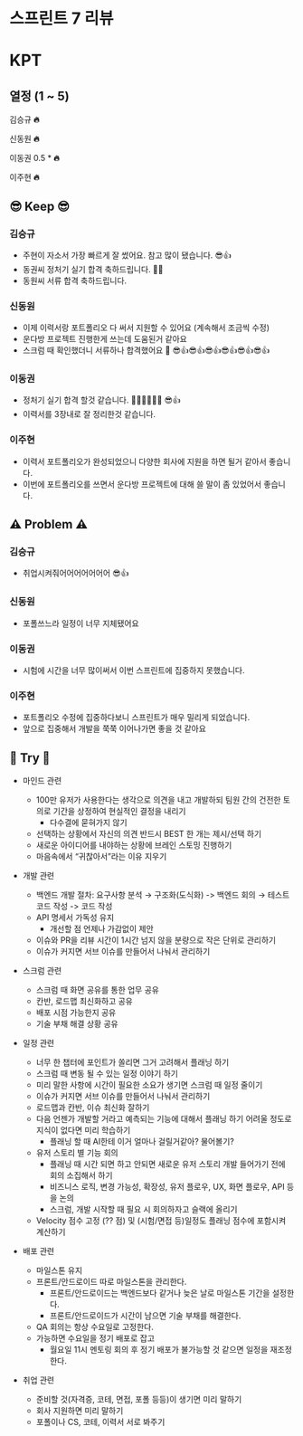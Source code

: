 # 스프린트 7 리뷰

# KPT

## 열정 (1 ~ 5)

김승규 **🔥**

신동원 **🔥**

이동권 0.5 * **🔥**

이주현 **🔥**

## **😎 Keep 😎**

### 김승규

- 주현이 자소서 가장 빠르게 잘 썼어요. 참고 많이 됐습니다. 😎👍
- 동권씨 정처기 실기 합격 축하드립니다. 🥳🥳
- 동원씨 서류 합격 축하드립니다.

### 신동원

- 이제 이력서랑 포트폴리오 다 써서 지원할 수 있어요 (계속해서 조금씩 수정)
- 운다방 프로젝트 진행한게 쓰는데 도움된거 같아요
- 스크럼 때 확인했더니 서류하나 합격했어요 🥳 😎👍😎👍😎👍😎👍😎👍😎👍

### 이동권

- 정처기 실기 합격 할것 같습니다. 🥳🥳🥳🥳🥳🥳 😎👍
- 이력서를 3장내로 잘 정리한것 같습니다.

### 이주현

- 이력서 포트폴리오가 완성되었으니 다양한 회사에 지원을 하면 될거 같아서 좋습니다.
- 이번에 포트폴리오를 쓰면서 운다방 프로젝트에 대해 쓸 말이 좀 있었어서 좋습니다.

## ⚠️ **Problem** ⚠️

### 김승규

- 취업시켜줘어어어어어어어 😎👍

### 신동원

- 포폴쓰느라 일정이 너무 지체됐어요

### 이동권

- 시험에 시간을 너무 많이써서 이번 스프린트에 집중하지 못했습니다.

### 이주현

- 포트폴리오 수정에 집중하다보니 스프린트가 매우 밀리게 되었습니다.
- 앞으로 집중해서 개발을 쭉쭉 이어나가면 좋을 것 같아요

## **💪 Try 💪**

- 마인드 관련
    - 100만 유저가 사용한다는 생각으로 의견을 내고 개발하되 팀원 간의 건전한 토의로 기간을 상정하여 현실적인 결정을 내리기
        - 다수결에 묻혀가지 않기
    - 선택하는 상황에서 자신의 의견 반드시 BEST 한 개는 제시/선택 하기
    - 새로운 아이디어를 내야하는 상황에 브레인 스토밍 진행하기
    - 마음속에서 “귀찮아서”라는 이유 지우기

- 개발 관련
    - 백엔드 개발 절차: 요구사항 분석 → 구조화(도식화) -> 백엔드 회의 → 테스트코드 작성 -> 코드 작성
    - API 명세서 가독성 유지
        - 개선할 점 언제나 가감없이 제안
    - 이슈와 PR을 리뷰 시간이 1시간 넘지 않을 분량으로 작은 단위로 관리하기
    - 이슈가 커지면 서브 이슈를 만들어서 나눠서 관리하기

- 스크럼 관련
    - 스크럼 때 화면 공유를 통한 업무 공유
    - 칸반, 로드맵 최신화하고 공유
    - 배포 시점 가능한지 공유
    - 기술 부채 해결 상황 공유

- 일정 관련
    - 너무 한 챕터에 포인트가 쏠리면 그거 고려해서 플래닝 하기
    - 스크럼 때 변동 될 수 있는 일정 이야기 하기
    - 미리 말한 사항에 시간이 필요한 소요가 생기면 스크럼 때 일정 줄이기
    - 이슈가 커지면 서브 이슈를 만들어서 나눠서 관리하기
    - 로드맵과 칸반, 이슈 최신화 잘하기
    - 다음 언젠가 개발할 거라고 예측되는 기능에 대해서 플래닝 하기 어려울 정도로 지식이 없다면 미리 학습하기
        - 플래닝 할 때 AI한테 이거 얼마나 걸릴거같아? 물어볼기?
    - 유저 스토리 별 기능 회의
        - 플래닝 때 시간 되면 하고 안되면 새로운 유저 스토리 개발 들어가기 전에 회의 소집해서 하기
        - 비즈니스 로직, 변경 가능성, 확장성, 유저 플로우, UX, 화면 플로우, API 등을 논의
        - 스크럼, 개발 시작할 때 필요 시 회의하자고 슬랙에 올리기
    - Velocity 점수 고정 (?? 점) 및 (시험/면접 등)일정도 플래닝 점수에 포함시켜 계산하기

- 배포 관련
    - 마일스톤 유지
    - 프론트/안드로이드 따로 마일스톤을 관리한다.
        - 프론트/안드로이드는 백엔드보다 같거나 늦은 날로 마일스톤 기간을 설정한다.
        - 프론트/안드로이드가 시간이 남으면 기술 부채를 해결한다.
    - QA 회의는 항상 수요일로 고정한다.
    - 가능하면 수요일을 정기 배포로 잡고
        - 월요일 11시 멘토링 회의 후 정기 배포가 불가능할 것 같으면 일정을 재조정한다.
    
- 취업 관련
    - 준비할 것(자격증, 코테, 면접, 포폴 등등)이 생기면 미리 말하기
    - 회사 지원하면 미리 말하기
    - 포폴이나 CS, 코테, 이력서 서로 봐주기

